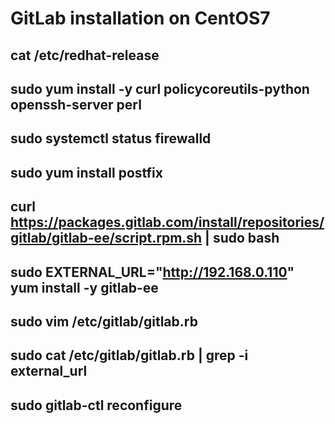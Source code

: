 
# GitLab installation on CentOS7
## cat /etc/redhat-release
## sudo yum install -y curl policycoreutils-python openssh-server perl
## sudo systemctl status firewalld
## sudo yum install postfix
## curl https://packages.gitlab.com/install/repositories/gitlab/gitlab-ee/script.rpm.sh | sudo bash
## sudo EXTERNAL_URL="http://192.168.0.110" yum install -y gitlab-ee
## sudo vim /etc/gitlab/gitlab.rb
## sudo cat /etc/gitlab/gitlab.rb | grep -i external_url
## sudo gitlab-ctl reconfigure
